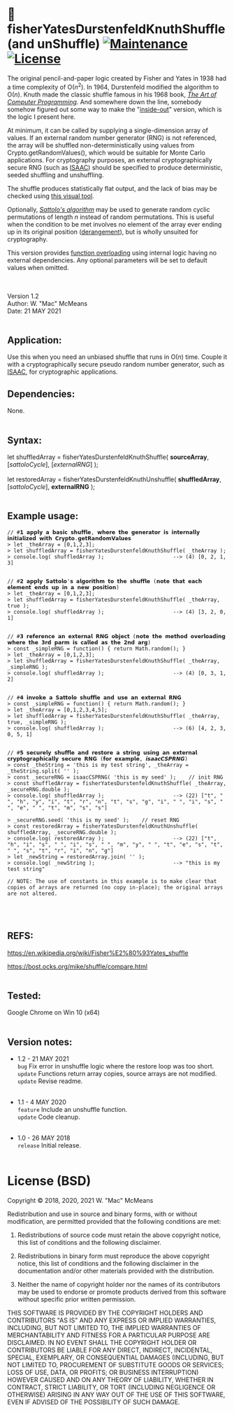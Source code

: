 # 🔀 fisherYatesDurstenfeldKnuthShuffle (and unShuffle) [![Maintenance](https://img.shields.io/badge/Maintained%3F-yes-green.svg)](https://GitHub.com/Naereen/StrapDown.js/graphs/commit-activity) [![License](https://img.shields.io/badge/License-BSD%203--Clause-blue.svg)](https://opensource.org/licenses/BSD-3-Clause)
The original pencil-and-paper logic created by Fisher and Yates in 1938 had a time complexity of O(*n*<sup>2</sup>). In 1964, Durstenfeld modified the algorithm to O(*n*). Knuth made the classic shuffle famous in his 1968 book, [*The Art of Computer Programming*](https://github.com/manjunath5496/The-Art-of-Computer-Programming-Books). And somewhere down the line, somebody somehow figured out some way to make the "[inside-out](https://en.wikipedia.org/wiki/Fisher%E2%80%93Yates_shuffle#The_%22inside-out%22_algorithm)" version, which is the logic I present here. <!--This algorithm is an in-place shuffle. That is, given a preinitialized array, it shuffles the elements of the array in place, rather than producing a shuffled copy of the array. -->

At minimum, it can be called by supplying a single-dimension array of values. If an external random number generator (RNG) is not referenced, the array will be shuffled non-deterministically using values from Crypto.getRandomValues(), which would be suitable for Monte Carlo applications. For cryptography purposes, an external cryptographically secure RNG (such as [ISAAC](https://github.com/macmcmeans/isaacCSPRNG)) should be specified to produce deterministic, seeded shuffling and unshuffling.

The shuffle produces statistically flat output, and the lack of bias may be checked using [this visual tool](https://bost.ocks.org/mike/shuffle/compare.html).

Optionally, [*Sattolo's algorithm*](https://archive.is/j8KwS) may be used to generate random cyclic permutations of length *n* instead of random permutations. This is useful when the condition to be met involves no element of the array ever ending up in its original position ([derangement](https://archive.is/FKrB2)), but is wholly unsuited for cryptography.

This version provides [function overloading](https://en.wikipedia.org/wiki/Function_overloading) using internal logic having no external dependencies. Any optional parameters will be set to default values when omitted.

<br>&nbsp;<br>
Version 1.2<br>
Author: W. "Mac" McMeans<br>
Date: 21 MAY 2021
<br>&nbsp;<br>


## Application:
Use this when you need an unbiased shuffle that runs in O(*n*) time. Couple it with a cryptographically secure pseudo random number generator, such as [ISAAC](https://github.com/macmcmeans/isaacCSPRNG), for cryptographic applications.


## Dependencies:
None.
<br>&nbsp;<br>


## Syntax:
let shuffledArray = fisherYatesDurstenfeldKnuthShuffle( __sourceArray__, [*sattoloCycle*], [*externalRNG*] ); 
<br>&nbsp;<br>
let restoredArray = fisherYatesDurstenfeldKnuthUnshuffle( __shuffledArray__, [*sattoloCycle*], __externalRNG__ );
<br>&nbsp;<br>


## Example usage:

```
// #𝟭 𝗮𝗽𝗽𝗹𝘆 𝗮 𝗯𝗮𝘀𝗶𝗰 𝘀𝗵𝘂𝗳𝗳𝗹𝗲, 𝘄𝗵𝗲𝗿𝗲 𝘁𝗵𝗲 𝗴𝗲𝗻𝗲𝗿𝗮𝘁𝗼𝗿 𝗶𝘀 𝗶𝗻𝘁𝗲𝗿𝗻𝗮𝗹𝗹𝘆 𝗶𝗻𝗶𝘁𝗶𝗮𝗹𝗶𝘇𝗲𝗱 𝘄𝗶𝘁𝗵 𝗖𝗿𝘆𝗽𝘁𝗼.𝗴𝗲𝘁𝗥𝗮𝗻𝗱𝗼𝗺𝗩𝗮𝗹𝘂𝗲𝘀
> let _theArray = [0,1,2,3];
> let shuffledArray = fisherYatesDurstenfeldKnuthShuffle( _theArray );
> console.log( shuffledArray );                      --> (4) [0, 2, 1, 3] 


// #𝟮 𝗮𝗽𝗽𝗹𝘆 𝗦𝗮𝘁𝘁𝗼𝗹𝗼'𝘀 𝗮𝗹𝗴𝗼𝗿𝗶𝘁𝗵𝗺 𝘁𝗼 𝘁𝗵𝗲 𝘀𝗵𝘂𝗳𝗳𝗹𝗲 (𝗻𝗼𝘁𝗲 𝘁𝗵𝗮𝘁 𝗲𝗮𝗰𝗵 𝗲𝗹𝗲𝗺𝗲𝗻𝘁 𝗲𝗻𝗱𝘀 𝘂𝗽 𝗶𝗻 𝗮 𝗻𝗲𝘄 𝗽𝗼𝘀𝗶𝘁𝗶𝗼𝗻)
> let _theArray = [0,1,2,3];
> let shuffledArray = fisherYatesDurstenfeldKnuthShuffle( _theArray, true );
> console.log( shuffledArray );                      --> (4) [3, 2, 0, 1] 


// #𝟯 𝗿𝗲𝗳𝗲𝗿𝗲𝗻𝗰𝗲 𝗮𝗻 𝗲𝘅𝘁𝗲𝗿𝗻𝗮𝗹 𝗥𝗡𝗚 𝗼𝗯𝗷𝗲𝗰𝘁 (𝗻𝗼𝘁𝗲 𝘁𝗵𝗲 𝗺𝗲𝘁𝗵𝗼𝗱 𝗼𝘃𝗲𝗿𝗹𝗼𝗮𝗱𝗶𝗻𝗴 𝘄𝗵𝗲𝗿𝗲 𝘁𝗵𝗲 𝟯𝗿𝗱 𝗽𝗮𝗿𝗺 𝗶𝘀 𝗰𝗮𝗹𝗹𝗲𝗱 𝗮𝘀 𝘁𝗵𝗲 𝟮𝗻𝗱 𝗮𝗿𝗴)
> const _simpleRNG = function() { return Math.random(); }
> let _theArray = [0,1,2,3];
> let shuffledArray = fisherYatesDurstenfeldKnuthShuffle( _theArray, _simpleRNG );
> console.log( shuffledArray );                      --> (4) [0, 3, 1, 2] 


// #𝟰 𝗶𝗻𝘃𝗼𝗸𝗲 𝗮 𝗦𝗮𝘁𝘁𝗼𝗹𝗼 𝘀𝗵𝘂𝗳𝗳𝗹𝗲 𝗮𝗻𝗱 𝘂𝘀𝗲 𝗮𝗻 𝗲𝘅𝘁𝗲𝗿𝗻𝗮𝗹 𝗥𝗡𝗚
> const _simpleRNG = function() { return Math.random(); }
> let _theArray = [0,1,2,3,4,5];
> let shuffledArray = fisherYatesDurstenfeldKnuthShuffle( _theArray, true, _simpleRNG );
> console.log( shuffledArray );                      --> (6) [4, 2, 3, 0, 5, 1] 


// #𝟱 𝘀𝗲𝗰𝘂𝗿𝗲𝗹𝘆 𝘀𝗵𝘂𝗳𝗳𝗹𝗲 𝗮𝗻𝗱 𝗿𝗲𝘀𝘁𝗼𝗿𝗲 𝗮 𝘀𝘁𝗿𝗶𝗻𝗴 𝘂𝘀𝗶𝗻𝗴 𝗮𝗻 𝗲𝘅𝘁𝗲𝗿𝗻𝗮𝗹 𝗰𝗿𝘆𝗽𝘁𝗼𝗴𝗿𝗮𝗽𝗵𝗶𝗰𝗮𝗹𝗹𝘆 𝘀𝗲𝗰𝘂𝗿𝗲 𝗥𝗡𝗚 (𝗳𝗼𝗿 𝗲𝘅𝗮𝗺𝗽𝗹𝗲, 𝙞𝙨𝙖𝙖𝙘𝘾𝙎𝙋𝙍𝙉𝙂)
> const _theString = 'this is my test string', _theArray = _theString.split( '' );
> const _secureRNG = isaacCSPRNG( 'this is my seed' );    // init RNG
> const shuffledArray = fisherYatesDurstenfeldKnuthShuffle( _theArray, _secureRNG.double );
> console.log( shuffledArray );                      --> (22) ["t", " ", "h", "y", "i", "t", "r", "n", "t", "s", "g", "i", " ", "i", "s", " ", "e", " ", "t", "m", "s", "s"]

> _secureRNG.seed( 'this is my seed' );    // reset RNG
> const restoredArray = fisherYatesDurstenfeldKnuthUnshuffle( shuffledArray, _secureRNG.double );
> console.log( restoredArray );                      --> (22) ["t", "h", "i", "s", " ", "i", "s", " ", "m", "y", " ", "t", "e", "s", "t", " ", "s", "t", "r", "i", "n", "g"]
> let _newString = restoredArray.join( '' );
> console.log( _newString );                         --> "this is my test string"

// NOTE: The use of constants in this example is to make clear that copies of arrays are returned (no copy in-place); the original arrays are not altered.
```
<br>&nbsp;<br>


## REFS:
https://en.wikipedia.org/wiki/Fisher%E2%80%93Yates_shuffle

https://bost.ocks.org/mike/shuffle/compare.html
<br>&nbsp;<br>


## Tested:
Google Chrome on Win 10 (x64)
<br>&nbsp;<br>

## Version notes:
* 1.2 - 21 MAY 2021<br>
``bug`` Fix error in unshuffle logic where the restore loop was too short.<br>
``update`` Functions return array copies, source arrays are not modified.<br>
``update`` Revise readme.
<br>&nbsp;<br>

* 1.1 - 4 MAY 2020<br>
``feature`` Include an unshuffle function.<br>
``update`` Code cleanup.
<br>&nbsp;<br>

* 1.0 - 26 MAY 2018<br>
``release`` Initial release.
<br>&nbsp;<br>

# License (BSD)
Copyright © 2018, 2020, 2021 W. "Mac" McMeans

Redistribution and use in source and binary forms, with or without modification, are permitted provided that the following conditions are met:

1. Redistributions of source code must retain the above copyright notice, this list of conditions and the following disclaimer.

2. Redistributions in binary form must reproduce the above copyright notice, this list of conditions and the following disclaimer in the documentation and/or other materials provided with the distribution.

3. Neither the name of copyright holder nor the names of its contributors may be used to endorse or promote products derived from this software without specific prior written permission.

THIS SOFTWARE IS PROVIDED BY THE COPYRIGHT HOLDERS AND CONTRIBUTORS "AS IS" AND ANY EXPRESS OR IMPLIED WARRANTIES, INCLUDING, BUT NOT LIMITED TO, THE IMPLIED WARRANTIES OF MERCHANTABILITY AND FITNESS FOR A PARTICULAR PURPOSE ARE DISCLAIMED. IN NO EVENT SHALL THE COPYRIGHT HOLDER OR CONTRIBUTORS BE LIABLE FOR ANY DIRECT, INDIRECT, INCIDENTAL, SPECIAL, EXEMPLARY, OR CONSEQUENTIAL DAMAGES (INCLUDING, BUT NOT LIMITED TO, PROCUREMENT OF SUBSTITUTE GOODS OR SERVICES; LOSS OF USE, DATA, OR PROFITS; OR BUSINESS INTERRUPTION) HOWEVER CAUSED AND ON ANY THEORY OF LIABILITY, WHETHER IN CONTRACT, STRICT LIABILITY, OR TORT (INCLUDING NEGLIGENCE OR OTHERWISE) ARISING IN ANY WAY OUT OF THE USE OF THIS SOFTWARE, EVEN IF ADVISED OF THE POSSIBILITY OF SUCH DAMAGE.
